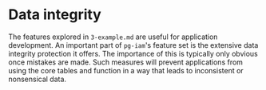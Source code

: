 
# Data integrity

The features explored in `3-example.md` are useful for application development. An important part of `pg-iam`'s feature set is the extensive data integrity protection it offers. The importance of this is typically only obvious once mistakes are made. Such measures will prevent applications from using the core tables and function in a way that leads to inconsistent or nonsensical data.

